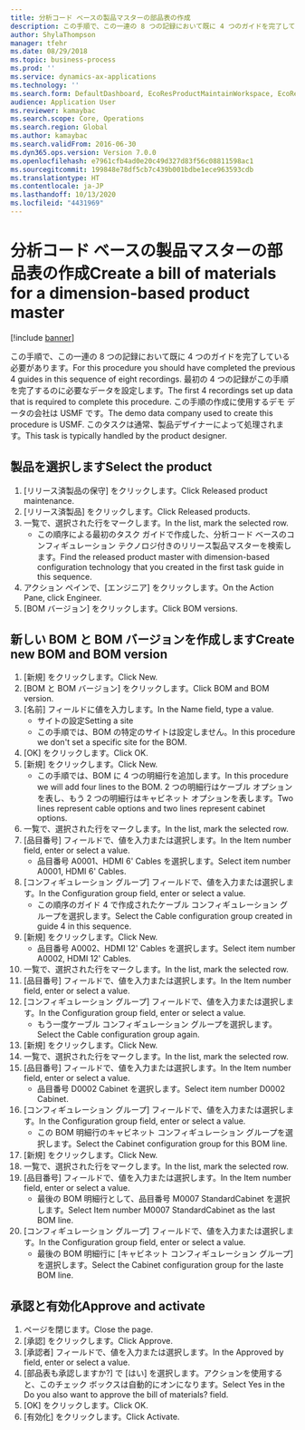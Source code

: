 ```yaml
---
title: 分析コード ベースの製品マスターの部品表の作成
description: この手順で、この一連の 8 つの記録において既に 4 つのガイドを完了している必要があります。
author: ShylaThompson
manager: tfehr
ms.date: 08/29/2018
ms.topic: business-process
ms.prod: ''
ms.service: dynamics-ax-applications
ms.technology: ''
ms.search.form: DefaultDashboard, EcoResProductMaintainWorkspace, EcoResProductOpenCasesFormPart, EcoResProductDetailsExtended, BOMConsistOf, BOMTable, InventItemIdLookupSimple, HcmWorkerLookUp
audience: Application User
ms.reviewer: kamaybac
ms.search.scope: Core, Operations
ms.search.region: Global
ms.author: kamaybac
ms.search.validFrom: 2016-06-30
ms.dyn365.ops.version: Version 7.0.0
ms.openlocfilehash: e7961cfb4ad0e20c49d327d83f56c08811598ac1
ms.sourcegitcommit: 199848e78df5cb7c439b001bdbe1ece963593cdb
ms.translationtype: HT
ms.contentlocale: ja-JP
ms.lasthandoff: 10/13/2020
ms.locfileid: "4431969"
---
```

# <a name="create-a-bill-of-materials-for-a-dimension-based-product-master"></a><span data-ttu-id="31ec1-103">分析コード ベースの製品マスターの部品表の作成</span><span class="sxs-lookup"><span data-stu-id="31ec1-103">Create a bill of materials for a dimension-based product master</span></span>

[!include [banner](../../includes/banner.md)]

<span data-ttu-id="31ec1-104">この手順で、この一連の 8 つの記録において既に 4 つのガイドを完了している必要があります。</span><span class="sxs-lookup"><span data-stu-id="31ec1-104">For this procedure you should have completed the previous 4 guides in this sequence of eight recordings.</span></span> <span data-ttu-id="31ec1-105">最初の 4 つの記録がこの手順を完了するのに必要なデータを設定します。</span><span class="sxs-lookup"><span data-stu-id="31ec1-105">The first 4 recordings set up data that is required to complete this procedure.</span></span> <span data-ttu-id="31ec1-106">この手順の作成に使用するデモ データの会社は USMF です。</span><span class="sxs-lookup"><span data-stu-id="31ec1-106">The demo data company used to create this procedure is USMF.</span></span> <span data-ttu-id="31ec1-107">このタスクは通常、製品デザイナーによって処理されます。</span><span class="sxs-lookup"><span data-stu-id="31ec1-107">This task is typically handled by the product designer.</span></span>


## <a name="select-the-product"></a><span data-ttu-id="31ec1-108">製品を選択します</span><span class="sxs-lookup"><span data-stu-id="31ec1-108">Select the product</span></span>
1. <span data-ttu-id="31ec1-109">[リリース済製品の保守] をクリックします。</span><span class="sxs-lookup"><span data-stu-id="31ec1-109">Click Released product maintenance.</span></span>
2. <span data-ttu-id="31ec1-110">[リリース済製品] をクリックします。</span><span class="sxs-lookup"><span data-stu-id="31ec1-110">Click Released products.</span></span>
3. <span data-ttu-id="31ec1-111">一覧で、選択された行をマークします。</span><span class="sxs-lookup"><span data-stu-id="31ec1-111">In the list, mark the selected row.</span></span>
    * <span data-ttu-id="31ec1-112">この順序による最初のタスク ガイドで作成した、分析コード ベースのコンフィギュレーション テクノロジ付きのリリース製品マスターを検索します。</span><span class="sxs-lookup"><span data-stu-id="31ec1-112">Find the released product master with dimension-based configuration technology that you created in the first task guide in this sequence.</span></span>  
4. <span data-ttu-id="31ec1-113">アクション ペインで、[エンジニア] をクリックします。</span><span class="sxs-lookup"><span data-stu-id="31ec1-113">On the Action Pane, click Engineer.</span></span>
5. <span data-ttu-id="31ec1-114">[BOM バージョン] をクリックします。</span><span class="sxs-lookup"><span data-stu-id="31ec1-114">Click BOM versions.</span></span>

## <a name="create-new-bom-and-bom-version"></a><span data-ttu-id="31ec1-115">新しい BOM と BOM バージョンを作成します</span><span class="sxs-lookup"><span data-stu-id="31ec1-115">Create new BOM and BOM version</span></span>
1. <span data-ttu-id="31ec1-116">[新規] をクリックします。</span><span class="sxs-lookup"><span data-stu-id="31ec1-116">Click New.</span></span>
2. <span data-ttu-id="31ec1-117">[BOM と BOM バージョン] をクリックします。</span><span class="sxs-lookup"><span data-stu-id="31ec1-117">Click BOM and BOM version.</span></span>
3. <span data-ttu-id="31ec1-118">[名前] フィールドに値を入力します。</span><span class="sxs-lookup"><span data-stu-id="31ec1-118">In the Name field, type a value.</span></span>
    * <span data-ttu-id="31ec1-119">サイトの設定</span><span class="sxs-lookup"><span data-stu-id="31ec1-119">Setting a site</span></span>  
    * <span data-ttu-id="31ec1-120">この手順では、BOM の特定のサイトは設定しません。</span><span class="sxs-lookup"><span data-stu-id="31ec1-120">In this procedure we don't set a specific site for the BOM.</span></span>  
4. <span data-ttu-id="31ec1-121">[OK] をクリックします。</span><span class="sxs-lookup"><span data-stu-id="31ec1-121">Click OK.</span></span>
5. <span data-ttu-id="31ec1-122">[新規] をクリックします。</span><span class="sxs-lookup"><span data-stu-id="31ec1-122">Click New.</span></span>
    * <span data-ttu-id="31ec1-123">この手順では、BOM に 4 つの明細行を追加します。</span><span class="sxs-lookup"><span data-stu-id="31ec1-123">In this procedure we will add four lines to the BOM.</span></span> <span data-ttu-id="31ec1-124">2 つの明細行はケーブル オプションを表し、もう 2 つの明細行はキャビネット オプションを表します。</span><span class="sxs-lookup"><span data-stu-id="31ec1-124">Two lines represent cable options and two lines represent cabinet options.</span></span>  
6. <span data-ttu-id="31ec1-125">一覧で、選択された行をマークします。</span><span class="sxs-lookup"><span data-stu-id="31ec1-125">In the list, mark the selected row.</span></span>
7. <span data-ttu-id="31ec1-126">[品目番号] フィールドで、値を入力または選択します。</span><span class="sxs-lookup"><span data-stu-id="31ec1-126">In the Item number field, enter or select a value.</span></span>
    * <span data-ttu-id="31ec1-127">品目番号 A0001、HDMI 6' Cables を選択します。</span><span class="sxs-lookup"><span data-stu-id="31ec1-127">Select item number A0001, HDMI 6' Cables.</span></span>  
8. <span data-ttu-id="31ec1-128">[コンフィギュレーション グループ] フィールドで、値を入力または選択します。</span><span class="sxs-lookup"><span data-stu-id="31ec1-128">In the Configuration group field, enter or select a value.</span></span>
    * <span data-ttu-id="31ec1-129">この順序のガイド 4 で作成されたケーブル コンフィギュレーション グループを選択します。</span><span class="sxs-lookup"><span data-stu-id="31ec1-129">Select the Cable configuration group created in guide 4 in this sequence.</span></span>  
9. <span data-ttu-id="31ec1-130">[新規] をクリックします。</span><span class="sxs-lookup"><span data-stu-id="31ec1-130">Click New.</span></span>
    * <span data-ttu-id="31ec1-131">品目番号 A0002、HDMI 12' Cables を選択します。</span><span class="sxs-lookup"><span data-stu-id="31ec1-131">Select item number A0002, HDMI 12' Cables.</span></span>  
10. <span data-ttu-id="31ec1-132">一覧で、選択された行をマークします。</span><span class="sxs-lookup"><span data-stu-id="31ec1-132">In the list, mark the selected row.</span></span>
11. <span data-ttu-id="31ec1-133">[品目番号] フィールドで、値を入力または選択します。</span><span class="sxs-lookup"><span data-stu-id="31ec1-133">In the Item number field, enter or select a value.</span></span>
12. <span data-ttu-id="31ec1-134">[コンフィギュレーション グループ] フィールドで、値を入力または選択します。</span><span class="sxs-lookup"><span data-stu-id="31ec1-134">In the Configuration group field, enter or select a value.</span></span>
    * <span data-ttu-id="31ec1-135">もう一度ケーブル コンフィギュレーション グループを選択します。</span><span class="sxs-lookup"><span data-stu-id="31ec1-135">Select the Cable configuration group again.</span></span>  
13. <span data-ttu-id="31ec1-136">[新規] をクリックします。</span><span class="sxs-lookup"><span data-stu-id="31ec1-136">Click New.</span></span>
14. <span data-ttu-id="31ec1-137">一覧で、選択された行をマークします。</span><span class="sxs-lookup"><span data-stu-id="31ec1-137">In the list, mark the selected row.</span></span>
15. <span data-ttu-id="31ec1-138">[品目番号] フィールドで、値を入力または選択します。</span><span class="sxs-lookup"><span data-stu-id="31ec1-138">In the Item number field, enter or select a value.</span></span>
    * <span data-ttu-id="31ec1-139">品目番号 D0002 Cabinet を選択します。</span><span class="sxs-lookup"><span data-stu-id="31ec1-139">Select item number D0002 Cabinet.</span></span>  
16. <span data-ttu-id="31ec1-140">[コンフィギュレーション グループ] フィールドで、値を入力または選択します。</span><span class="sxs-lookup"><span data-stu-id="31ec1-140">In the Configuration group field, enter or select a value.</span></span>
    * <span data-ttu-id="31ec1-141">この BOM 明細行のキャビネット コンフィギュレーション グループを選択します。</span><span class="sxs-lookup"><span data-stu-id="31ec1-141">Select the Cabinet configuration group for this BOM line.</span></span>  
17. <span data-ttu-id="31ec1-142">[新規] をクリックします。</span><span class="sxs-lookup"><span data-stu-id="31ec1-142">Click New.</span></span>
18. <span data-ttu-id="31ec1-143">一覧で、選択された行をマークします。</span><span class="sxs-lookup"><span data-stu-id="31ec1-143">In the list, mark the selected row.</span></span>
19. <span data-ttu-id="31ec1-144">[品目番号] フィールドで、値を入力または選択します。</span><span class="sxs-lookup"><span data-stu-id="31ec1-144">In the Item number field, enter or select a value.</span></span>
    * <span data-ttu-id="31ec1-145">最後の BOM 明細行として、品目番号 M0007 StandardCabinet を選択します。</span><span class="sxs-lookup"><span data-stu-id="31ec1-145">Select Item number M0007 StandardCabinet as the last BOM line.</span></span>  
20. <span data-ttu-id="31ec1-146">[コンフィギュレーション グループ] フィールドで、値を入力または選択します。</span><span class="sxs-lookup"><span data-stu-id="31ec1-146">In the Configuration group field, enter or select a value.</span></span>
    * <span data-ttu-id="31ec1-147">最後の BOM 明細行に [キャビネット コンフィギュレーション グループ] を選択します。</span><span class="sxs-lookup"><span data-stu-id="31ec1-147">Select the Cabinet configuration group for the laste BOM line.</span></span>  

## <a name="approve-and-activate"></a><span data-ttu-id="31ec1-148">承認と有効化</span><span class="sxs-lookup"><span data-stu-id="31ec1-148">Approve and activate</span></span>
1. <span data-ttu-id="31ec1-149">ページを閉じます。</span><span class="sxs-lookup"><span data-stu-id="31ec1-149">Close the page.</span></span>
2. <span data-ttu-id="31ec1-150">[承認] をクリックします。</span><span class="sxs-lookup"><span data-stu-id="31ec1-150">Click Approve.</span></span>
3. <span data-ttu-id="31ec1-151">[承認者] フィールドで、値を入力または選択します。</span><span class="sxs-lookup"><span data-stu-id="31ec1-151">In the Approved by field, enter or select a value.</span></span>
4. <span data-ttu-id="31ec1-152">[部品表も承認しますか?] で [はい] を選択します。アクションを使用すると、このチェック ボックスは自動的にオンになります。</span><span class="sxs-lookup"><span data-stu-id="31ec1-152">Select Yes in the Do you also want to approve the bill of materials? field.</span></span>
5. <span data-ttu-id="31ec1-153">[OK] をクリックします。</span><span class="sxs-lookup"><span data-stu-id="31ec1-153">Click OK.</span></span>
6. <span data-ttu-id="31ec1-154">[有効化] をクリックします。</span><span class="sxs-lookup"><span data-stu-id="31ec1-154">Click Activate.</span></span>

